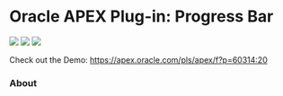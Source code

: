 # Oracle APEX Plug-in: Progress Bar

![](https://img.shields.io/badge/Type-Item-orange.svg) ![](https://img.shields.io/badge/APEX-18.2-success.svg) ![](https://img.shields.io/badge/APEX-19.1-success.svg)

Check out the Demo: https://apex.oracle.com/pls/apex/f?p=60314:20

### About
